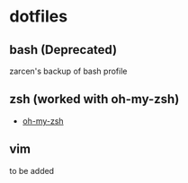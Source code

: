 dotfiles
========

bash (Deprecated)
-----------------
zarcen's backup of bash profile

zsh (worked with oh-my-zsh)
---------------------------
* [oh-my-zsh](https://github.com/robbyrussell/oh-my-zsh)

vim
---
to be added

